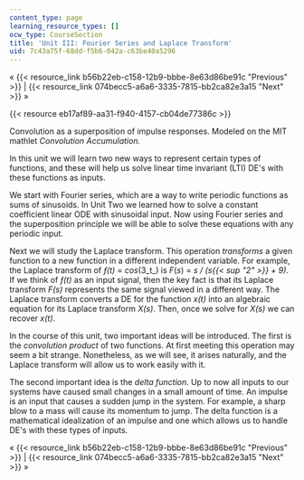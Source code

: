 ```yaml
---
content_type: page
learning_resource_types: []
ocw_type: CourseSection
title: 'Unit III: Fourier Series and Laplace Transform'
uid: 7c43a75f-68dd-f5b6-042a-c63be40a5296
---
```


« {{< resource_link b56b22eb-c158-12b9-bbbe-8e63d86be91c "Previous" >}} | {{< resource_link 074becc5-a6a6-3335-7815-bb2ca82e3a15 "Next" >}} »

{{< resource eb17af89-aa31-f940-4157-cb04de77386c >}}

Convolution as a superposition of impulse responses. Modeled on the MIT mathlet _Convolution Accumulation._

In this unit we will learn two new ways to represent certain types of functions, and these will help us solve linear time invariant (LTI) DE's with these functions as inputs.

We start with Fourier series, which are a way to write periodic functions as sums of sinusoids. In Unit Two we learned how to solve a constant coefficient linear ODE with sinusoidal input. Now using Fourier series and the superposition principle we will be able to solve these equations with any periodic input.

Next we will study the Laplace transform. This operation _transforms_ a given function to a new function in a different independent variable. For example, the Laplace transform of _ƒ(t)_ = _cos_(3_t_) is _F_(_s_) = _s / (s{{< sup "2" >}} + 9)_. If we think of _ƒ(t)_ as an input signal, then the key fact is that its Laplace transform _F(s)_ represents the same signal viewed in a different way. The Laplace transform converts a DE for the function _x(t)_ into an algebraic equation for its Laplace transform _X(s)_. Then, once we solve for _X(s)_ we can recover _x(t)_.

In the course of this unit, two important ideas will be introduced. The first is the _convolution product_ of two functions. At first meeting this operation may seem a bit strange. Nonetheless, as we will see, it arises naturally, and the Laplace transform will allow us to work easily with it.

The second important idea is the _delta function_. Up to now all inputs to our systems have caused small changes in a small amount of time. An impulse is an input that causes a sudden jump in the system. For example, a sharp blow to a mass will cause its momentum to jump. The delta function is a mathematical idealization of an impulse and one which allows us to handle DE's with these types of inputs.

« {{< resource_link b56b22eb-c158-12b9-bbbe-8e63d86be91c "Previous" >}} | {{< resource_link 074becc5-a6a6-3335-7815-bb2ca82e3a15 "Next" >}} »